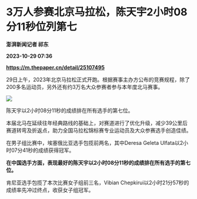 # 3万人参赛北京马拉松，陈天宇2小时08分11秒位列第七
**澎湃新闻记者 祁东**

**2023-10-29 07:36**

**https://m.thepaper.cn/detail/25107495**

29日上午，2023年北京马拉松正式开跑。根据赛事主办方公布的竞赛规程，除了200多名运动员，另外还有约3万名大众参赛者参与本年度北马赛事。

![](https://imagecloud.thepaper.cn/thepaper/image/276/130/820.jpg)

陈天宇以2小时08分11秒的成绩排在所有选手的第七位。

本届北马在延续往年经典路线的基础上，对赛道进行了优化升级，减少39公里后赛道转弯及折返点，助力全国马拉松锦标赛专业运动员及大众参赛选手创造佳绩。

在男子组比赛中，埃塞俄比亚选手包揽前两名，其中Deresa Geleta Ulfata以2小时07分41秒的成绩获得冠军。

**在中国选手方面，表现最好的陈天宇以2小时08分11秒的成绩排在所有选手的第七位。**

肯尼亚选手包揽了本次比赛女子组前三名，Vibian Chepkirui以2小时21分57秒的成绩率先冲过终点，收获女子组冠军。